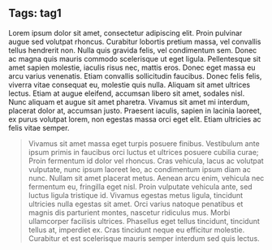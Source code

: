 Tags: tag1
---
Lorem ipsum dolor sit amet, consectetur adipiscing elit. Proin pulvinar augue sed volutpat rhoncus. Curabitur lobortis pretium massa, vel convallis tellus hendrerit non. Nulla quis gravida felis, vel condimentum sem. Donec ac magna quis mauris commodo scelerisque ut eget ligula. Pellentesque sit amet sapien molestie, iaculis risus nec, mattis eros. Donec eget massa eu arcu varius venenatis. Etiam convallis sollicitudin faucibus. Donec felis felis, viverra vitae consequat eu, molestie quis nulla. Aliquam sit amet ultrices lectus. Etiam at augue eleifend, accumsan libero sit amet, sodales nisl. Nunc aliquam et augue sit amet pharetra. Vivamus sit amet mi interdum, placerat dolor at, accumsan justo. Praesent iaculis, sapien in lacinia laoreet, ex purus volutpat lorem, non egestas massa orci eget elit. Etiam ultricies ac felis vitae semper.

> Vivamus sit amet massa eget turpis posuere finibus. Vestibulum ante ipsum primis in faucibus orci luctus et ultrices posuere cubilia curae; Proin fermentum id dolor vel rhoncus. Cras vehicula, lacus ac volutpat vulputate, nunc ipsum laoreet leo, ac condimentum ipsum diam ac nunc. Nullam sit amet placerat metus. Aenean arcu enim, vehicula nec fermentum eu, fringilla eget nisl. Proin vulputate vehicula ante, sed luctus ligula tristique id. Vivamus egestas metus ligula, tincidunt ultricies nulla egestas sit amet. Orci varius natoque penatibus et magnis dis parturient montes, nascetur ridiculus mus. Morbi ullamcorper facilisis ultrices. Phasellus eget tellus tincidunt, tincidunt tellus at, imperdiet ex. Cras tincidunt neque eu efficitur molestie. Curabitur et est scelerisque mauris semper interdum sed quis lectus.
